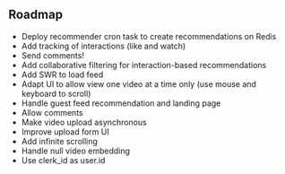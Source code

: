 ## Roadmap

- Deploy recommender cron task to create recommendations on Redis
- Add tracking of interactions (like and watch)
- Send comments!
- Add collaborative filtering for interaction-based recommendations
- Add SWR to load feed
- Adapt UI to allow view one video at a time only (use mouse and keyboard to scroll)
- Handle guest feed recommendation and landing page
- Allow comments
- Make video upload asynchronous
- Improve upload form UI
- Add infinite scrolling
- Handle null video embedding
- Use clerk_id as user.id
